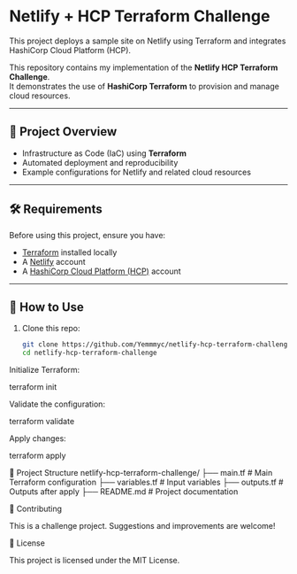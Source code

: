 # Netlify + HCP Terraform Challenge

This project deploys a sample site on Netlify using Terraform and integrates HashiCorp Cloud Platform (HCP).

This repository contains my implementation of the **Netlify HCP Terraform Challenge**.  
It demonstrates the use of **HashiCorp Terraform** to provision and manage cloud resources.

---

## 📌 Project Overview
- Infrastructure as Code (IaC) using **Terraform**  
- Automated deployment and reproducibility  
- Example configurations for Netlify and related cloud resources  

---

## 🛠️ Requirements
Before using this project, ensure you have:

- [Terraform](https://developer.hashicorp.com/terraform/downloads) installed locally  
- A [Netlify](https://www.netlify.com/) account  
- A [HashiCorp Cloud Platform (HCP)](https://cloud.hashicorp.com/) account  

---

## 🚀 How to Use

1. Clone this repo:
   ```bash
   git clone https://github.com/Yemmmyc/netlify-hcp-terraform-challenge.git
   cd netlify-hcp-terraform-challenge

Initialize Terraform:

terraform init


Validate the configuration:

terraform validate


Apply changes:

terraform apply

📂 Project Structure
netlify-hcp-terraform-challenge/
├── main.tf        # Main Terraform configuration
├── variables.tf   # Input variables
├── outputs.tf     # Outputs after apply
├── README.md      # Project documentation

🤝 Contributing

This is a challenge project. Suggestions and improvements are welcome!

📜 License

This project is licensed under the MIT License.
